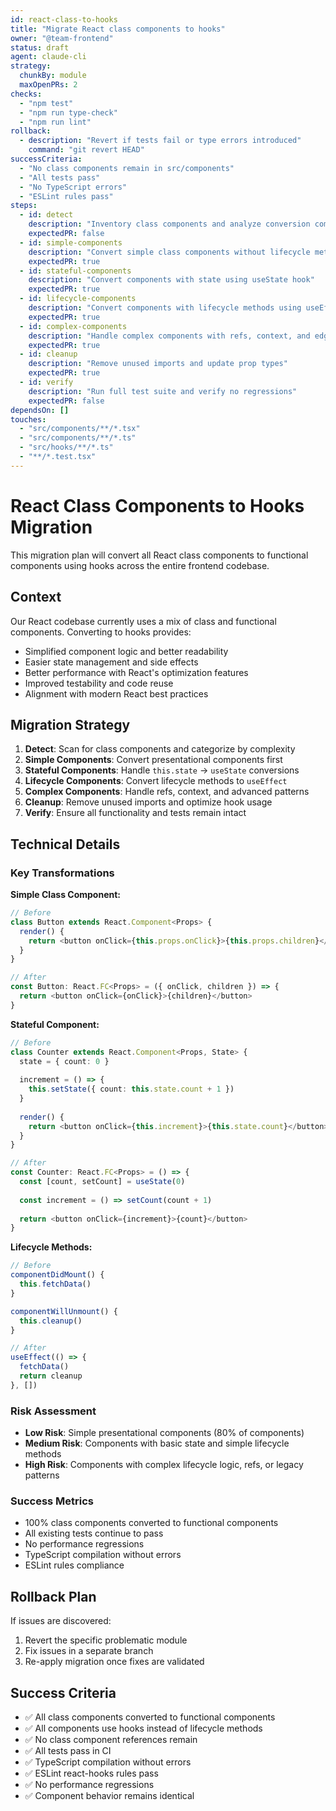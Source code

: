 ```yaml
---
id: react-class-to-hooks
title: "Migrate React class components to hooks"
owner: "@team-frontend"
status: draft
agent: claude-cli
strategy:
  chunkBy: module
  maxOpenPRs: 2
checks:
  - "npm test"
  - "npm run type-check"
  - "npm run lint"
rollback:
  - description: "Revert if tests fail or type errors introduced"
    command: "git revert HEAD"
successCriteria:
  - "No class components remain in src/components"
  - "All tests pass"
  - "No TypeScript errors"
  - "ESLint rules pass"
steps:
  - id: detect
    description: "Inventory class components and analyze conversion complexity"
    expectedPR: false
  - id: simple-components
    description: "Convert simple class components without lifecycle methods"
    expectedPR: true
  - id: stateful-components
    description: "Convert components with state using useState hook"
    expectedPR: true
  - id: lifecycle-components
    description: "Convert components with lifecycle methods using useEffect"
    expectedPR: true
  - id: complex-components
    description: "Handle complex components with refs, context, and edge cases"
    expectedPR: true
  - id: cleanup
    description: "Remove unused imports and update prop types"
    expectedPR: true
  - id: verify
    description: "Run full test suite and verify no regressions"
    expectedPR: false
dependsOn: []
touches:
  - "src/components/**/*.tsx"
  - "src/components/**/*.ts"
  - "src/hooks/**/*.ts"
  - "**/*.test.tsx"
---
```


# React Class Components to Hooks Migration

This migration plan will convert all React class components to functional components using hooks across the entire frontend codebase.

## Context

Our React codebase currently uses a mix of class and functional components. Converting to hooks provides:
- Simplified component logic and better readability
- Easier state management and side effects
- Better performance with React's optimization features
- Improved testability and code reuse
- Alignment with modern React best practices

## Migration Strategy

1. **Detect**: Scan for class components and categorize by complexity
2. **Simple Components**: Convert presentational components first
3. **Stateful Components**: Handle `this.state` → `useState` conversions
4. **Lifecycle Components**: Convert lifecycle methods to `useEffect`
5. **Complex Components**: Handle refs, context, and advanced patterns
6. **Cleanup**: Remove unused imports and optimize hook usage
7. **Verify**: Ensure all functionality and tests remain intact

## Technical Details

### Key Transformations

**Simple Class Component:**
```typescript
// Before
class Button extends React.Component<Props> {
  render() {
    return <button onClick={this.props.onClick}>{this.props.children}</button>
  }
}

// After
const Button: React.FC<Props> = ({ onClick, children }) => {
  return <button onClick={onClick}>{children}</button>
}
```

**Stateful Component:**
```typescript
// Before
class Counter extends React.Component<Props, State> {
  state = { count: 0 }
  
  increment = () => {
    this.setState({ count: this.state.count + 1 })
  }
  
  render() {
    return <button onClick={this.increment}>{this.state.count}</button>
  }
}

// After
const Counter: React.FC<Props> = () => {
  const [count, setCount] = useState(0)
  
  const increment = () => setCount(count + 1)
  
  return <button onClick={increment}>{count}</button>
}
```

**Lifecycle Methods:**
```typescript
// Before
componentDidMount() {
  this.fetchData()
}

componentWillUnmount() {
  this.cleanup()
}

// After
useEffect(() => {
  fetchData()
  return cleanup
}, [])
```

### Risk Assessment
- **Low Risk**: Simple presentational components (80% of components)
- **Medium Risk**: Components with basic state and simple lifecycle methods
- **High Risk**: Components with complex lifecycle logic, refs, or legacy patterns

### Success Metrics
- 100% class components converted to functional components
- All existing tests continue to pass
- No performance regressions
- TypeScript compilation without errors
- ESLint rules compliance

## Rollback Plan

If issues are discovered:
1. Revert the specific problematic module
2. Fix issues in a separate branch
3. Re-apply migration once fixes are validated

## Success Criteria

- ✅ All class components converted to functional components
- ✅ All components use hooks instead of lifecycle methods
- ✅ No class component references remain
- ✅ All tests pass in CI
- ✅ TypeScript compilation without errors
- ✅ ESLint react-hooks rules pass
- ✅ No performance regressions
- ✅ Component behavior remains identical
